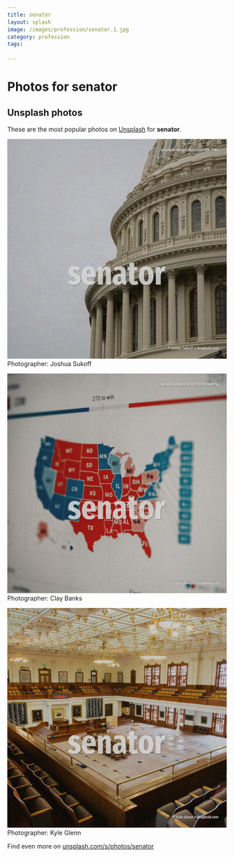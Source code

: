```yaml
---
title: senator
layout: splash
image: /images/profession/senator.1.jpg
category: profession
tags:

---
```

# Photos for senator
 
## Unsplash photos
These are the most popular photos on [Unsplash](https://unsplash.com) for **senator**.
 
![senator](/images/profession/senator.1.jpg)
Photographer:  Joshua Sukoff
 
![senator](/images/profession/senator.2.jpg)
Photographer:  Clay Banks
 
![senator](/images/profession/senator.3.jpg)
Photographer:  Kyle Glenn
 
Find even more on [unsplash.com/s/photos/senator](https://unsplash.com/s/photos/senator)
 
